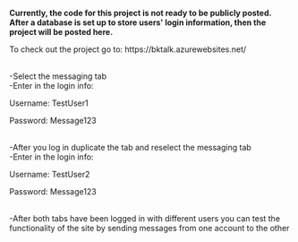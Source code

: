 <b>Currently, the code for this project is not ready to be publicly posted. After a database is set up to store users' login information, then the project will be posted here.</b>
<be>
<p>To check out the project go to: https://bktalk.azurewebsites.net/</p><br>
  -Select the messaging tab<br>
  -Enter in the login info:<br>
  <p>  Username: TestUser1</p>
  <p>  Password: Message123</p><br>
  -After you log in duplicate the tab and reselect the messaging tab<br>
  -Enter in the login info:<br>
    <p>  Username: TestUser2</p>
    <p>  Password: Message123</p><br>
  -After both tabs have been logged in with different users you can test the functionality of the site by sending messages from one account to the other<br>
